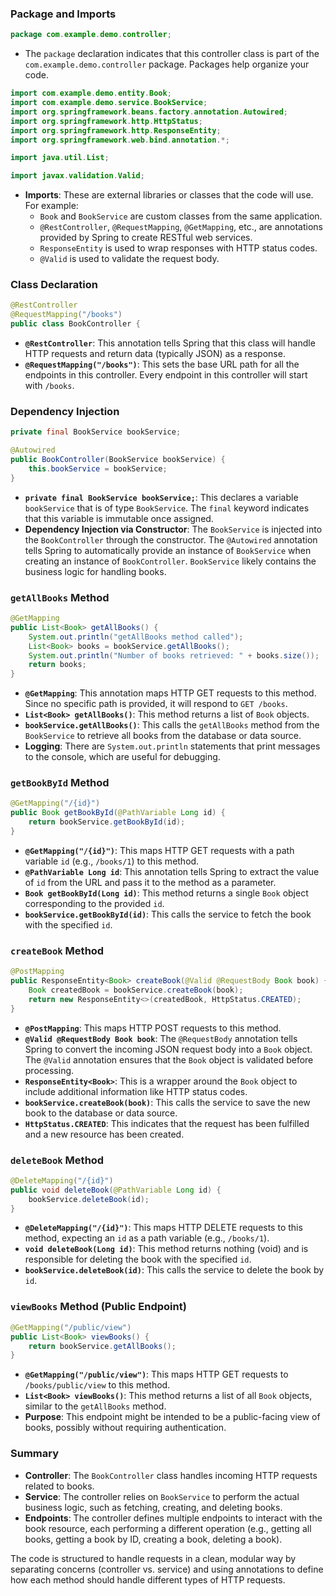 ### Package and Imports

```java
package com.example.demo.controller;
```

- The `package` declaration indicates that this controller class is part of the `com.example.demo.controller` package. Packages help organize your code.

```java
import com.example.demo.entity.Book;
import com.example.demo.service.BookService;
import org.springframework.beans.factory.annotation.Autowired;
import org.springframework.http.HttpStatus;
import org.springframework.http.ResponseEntity;
import org.springframework.web.bind.annotation.*;

import java.util.List;

import javax.validation.Valid;
```

- **Imports**: These are external libraries or classes that the code will use. For example:
  - `Book` and `BookService` are custom classes from the same application.
  - `@RestController`, `@RequestMapping`, `@GetMapping`, etc., are annotations provided by Spring to create RESTful web services.
  - `ResponseEntity` is used to wrap responses with HTTP status codes.
  - `@Valid` is used to validate the request body.

### Class Declaration

```java
@RestController
@RequestMapping("/books")
public class BookController {
```

- **`@RestController`**: This annotation tells Spring that this class will handle HTTP requests and return data (typically JSON) as a response.
- **`@RequestMapping("/books")`**: This sets the base URL path for all the endpoints in this controller. Every endpoint in this controller will start with `/books`.

### Dependency Injection

```java
private final BookService bookService;

@Autowired
public BookController(BookService bookService) {
    this.bookService = bookService;
}
```

- **`private final BookService bookService;`**: This declares a variable `bookService` that is of type `BookService`. The `final` keyword indicates that this variable is immutable once assigned.
- **Dependency Injection via Constructor**: The `BookService` is injected into the `BookController` through the constructor. The `@Autowired` annotation tells Spring to automatically provide an instance of `BookService` when creating an instance of `BookController`. `BookService` likely contains the business logic for handling books.

### `getAllBooks` Method

```java
@GetMapping
public List<Book> getAllBooks() {
    System.out.println("getAllBooks method called");
    List<Book> books = bookService.getAllBooks();
    System.out.println("Number of books retrieved: " + books.size());
    return books;
}
```

- **`@GetMapping`**: This annotation maps HTTP GET requests to this method. Since no specific path is provided, it will respond to `GET /books`.
- **`List<Book> getAllBooks()`**: This method returns a list of `Book` objects.
- **`bookService.getAllBooks()`**: This calls the `getAllBooks` method from the `BookService` to retrieve all books from the database or data source.
- **Logging**: There are `System.out.println` statements that print messages to the console, which are useful for debugging.

### `getBookById` Method

```java
@GetMapping("/{id}")
public Book getBookById(@PathVariable Long id) {
    return bookService.getBookById(id);
}
```

- **`@GetMapping("/{id}")`**: This maps HTTP GET requests with a path variable `id` (e.g., `/books/1`) to this method.
- **`@PathVariable Long id`**: This annotation tells Spring to extract the value of `id` from the URL and pass it to the method as a parameter.
- **`Book getBookById(Long id)`**: This method returns a single `Book` object corresponding to the provided `id`.
- **`bookService.getBookById(id)`**: This calls the service to fetch the book with the specified `id`.

### `createBook` Method

```java
@PostMapping
public ResponseEntity<Book> createBook(@Valid @RequestBody Book book) {
    Book createdBook = bookService.createBook(book);
    return new ResponseEntity<>(createdBook, HttpStatus.CREATED);
}
```

- **`@PostMapping`**: This maps HTTP POST requests to this method.
- **`@Valid @RequestBody Book book`**: The `@RequestBody` annotation tells Spring to convert the incoming JSON request body into a `Book` object. The `@Valid` annotation ensures that the `Book` object is validated before processing.
- **`ResponseEntity<Book>`**: This is a wrapper around the `Book` object to include additional information like HTTP status codes.
- **`bookService.createBook(book)`**: This calls the service to save the new book to the database or data source.
- **`HttpStatus.CREATED`**: This indicates that the request has been fulfilled and a new resource has been created.

### `deleteBook` Method

```java
@DeleteMapping("/{id}")
public void deleteBook(@PathVariable Long id) {
    bookService.deleteBook(id);
}
```

- **`@DeleteMapping("/{id}")`**: This maps HTTP DELETE requests to this method, expecting an `id` as a path variable (e.g., `/books/1`).
- **`void deleteBook(Long id)`**: This method returns nothing (void) and is responsible for deleting the book with the specified `id`.
- **`bookService.deleteBook(id)`**: This calls the service to delete the book by `id`.

### `viewBooks` Method (Public Endpoint)

```java
@GetMapping("/public/view")
public List<Book> viewBooks() {
    return bookService.getAllBooks();
}
```

- **`@GetMapping("/public/view")`**: This maps HTTP GET requests to `/books/public/view` to this method.
- **`List<Book> viewBooks()`**: This method returns a list of all `Book` objects, similar to the `getAllBooks` method.
- **Purpose**: This endpoint might be intended to be a public-facing view of books, possibly without requiring authentication.

### Summary

- **Controller**: The `BookController` class handles incoming HTTP requests related to books.
- **Service**: The controller relies on `BookService` to perform the actual business logic, such as fetching, creating, and deleting books.
- **Endpoints**: The controller defines multiple endpoints to interact with the book resource, each performing a different operation (e.g., getting all books, getting a book by ID, creating a book, deleting a book).

The code is structured to handle requests in a clean, modular way by separating concerns (controller vs. service) and using annotations to define how each method should handle different types of HTTP requests.
